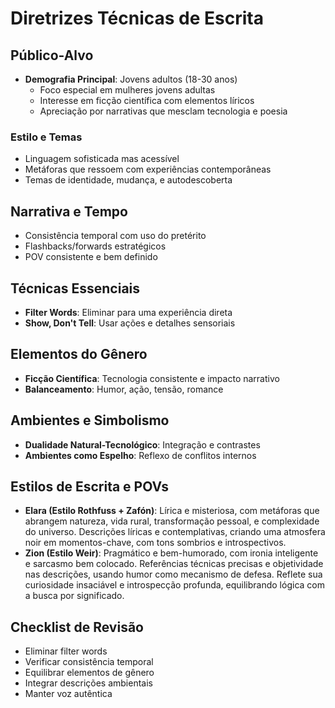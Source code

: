 # Diretrizes Técnicas de Escrita

## Público-Alvo
- **Demografia Principal**: Jovens adultos (18-30 anos)
  - Foco especial em mulheres jovens adultas
  - Interesse em ficção científica com elementos líricos
  - Apreciação por narrativas que mesclam tecnologia e poesia

### Estilo e Temas
- Linguagem sofisticada mas acessível
- Metáforas que ressoem com experiências contemporâneas
- Temas de identidade, mudança, e autodescoberta

## Narrativa e Tempo
- Consistência temporal com uso do pretérito
- Flashbacks/forwards estratégicos
- POV consistente e bem definido

## Técnicas Essenciais
- **Filter Words**: Eliminar para uma experiência direta
- **Show, Don't Tell**: Usar ações e detalhes sensoriais

## Elementos do Gênero
- **Ficção Científica**: Tecnologia consistente e impacto narrativo
- **Balanceamento**: Humor, ação, tensão, romance

## Ambientes e Simbolismo
- **Dualidade Natural-Tecnológico**: Integração e contrastes
- **Ambientes como Espelho**: Reflexo de conflitos internos

## Estilos de Escrita e POVs
- **Elara (Estilo Rothfuss + Zafón)**: Lírica e misteriosa, com metáforas que abrangem natureza, vida rural, transformação pessoal, e complexidade do universo. Descrições líricas e contemplativas, criando uma atmosfera noir em momentos-chave, com tons sombrios e introspectivos.
- **Zion (Estilo Weir)**: Pragmático e bem-humorado, com ironia inteligente e sarcasmo bem colocado. Referências técnicas precisas e objetividade nas descrições, usando humor como mecanismo de defesa. Reflete sua curiosidade insaciável e introspecção profunda, equilibrando lógica com a busca por significado.

## Checklist de Revisão
- Eliminar filter words
- Verificar consistência temporal
- Equilibrar elementos de gênero
- Integrar descrições ambientais
- Manter voz autêntica